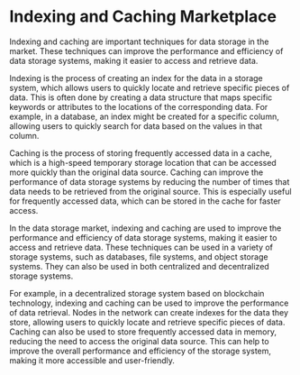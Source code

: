 # Indexing and Caching Marketplace

Indexing and caching are important techniques for data storage in the market. These techniques can improve the performance and efficiency of data storage systems, making it easier to access and retrieve data.

Indexing is the process of creating an index for the data in a storage system, which allows users to quickly locate and retrieve specific pieces of data. This is often done by creating a data structure that maps specific keywords or attributes to the locations of the corresponding data. For example, in a database, an index might be created for a specific column, allowing users to quickly search for data based on the values in that column.

Caching is the process of storing frequently accessed data in a cache, which is a high-speed temporary storage location that can be accessed more quickly than the original data source. Caching can improve the performance of data storage systems by reducing the number of times that data needs to be retrieved from the original source. This is especially useful for frequently accessed data, which can be stored in the cache for faster access.

In the data storage market, indexing and caching are used to improve the performance and efficiency of data storage systems, making it easier to access and retrieve data. These techniques can be used in a variety of storage systems, such as databases, file systems, and object storage systems. They can also be used in both centralized and decentralized storage systems.

For example, in a decentralized storage system based on blockchain technology, indexing and caching can be used to improve the performance of data retrieval. Nodes in the network can create indexes for the data they store, allowing users to quickly locate and retrieve specific pieces of data. Caching can also be used to store frequently accessed data in memory, reducing the need to access the original data source. This can help to improve the overall performance and efficiency of the storage system, making it more accessible and user-friendly.
